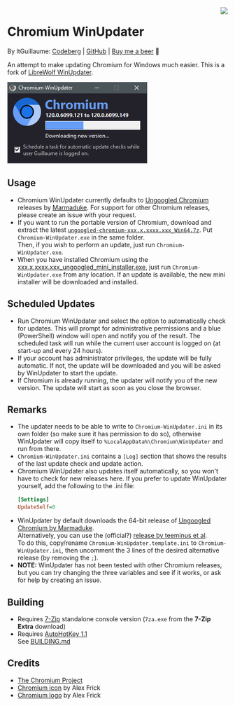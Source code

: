 <img src="Chromium-WinUpdater.ico" align="right">

# Chromium WinUpdater
By ltGuillaume: [Codeberg](https://codeberg.org/ltGuillaume) | [GitHub](https://github.com/ltGuillaume) | [Buy me a beer](https://buymeacoff.ee/ltGuillaume) 🍺

An attempt to make updating Chromium for Windows much easier. This is a fork of [LibreWolf WinUpdater](https://codeberg.org/ltGuillaume/librewolf-winupdater).

![Chromium WinUpdater](SCREENSHOT.png)

## Usage
- Chromium WinUpdater currently defaults to [Ungoogled Chromium](https://github.com/macchrome/winchrome/releases) releases by [Marmaduke](https://github.com/macchrome). For support for other Chromium releases, please create an issue with your request.  
- If you want to run the portable version of Chromium, download and extract the latest [`ungoogled-chromium-xxx.x.xxxx.xxx_Win64.7z`](https://github.com/macchrome/winchrome/releases/latest). Put `Chromium-WinUpdater.exe` in the same folder.  
  Then, if you wish to perform an update, just run `Chromium-WinUpdater.exe`.
- When you have installed Chromium using the [xxx.x.xxxx.xxx_ungoogled_mini_installer.exe](https://github.com/macchrome/winchrome/releases/latest), just run `Chromium-WinUpdater.exe` from any location. If an update is available, the new mini installer will be downloaded and installed.

## Scheduled Updates
- Run Chromium WinUpdater and select the option to automatically check for updates. This will prompt for administrative permissions and a blue (PowerShell) window will open and notify you of the result. The scheduled task will run while the current user account is logged on (at start-up and every 24 hours).
- If your account has administrator privileges, the update will be fully automatic. If not, the update will be downloaded and you will be asked by WinUpdater to start the update.  
- If Chromium is already running, the updater will notify you of the new version. The update will start as soon as you close the browser.

## Remarks
- The updater needs to be able to write to `Chromium-WinUpdater.ini` in its own folder (so make sure it has permission to do so), otherwise WinUpdater will copy itself to `%LocalAppData%\Chromium\WinUpdater` and run from there.
- `Chromium-WinUpdater.ini` contains a `[Log]` section that shows the results of the last update check and update action.
- Chromium WinUpdater also updates itself automatically, so you won't have to check for new releases here. If you prefer to update WinUpdater yourself, add the following to the .ini file:
  ```ini
  [Settings]
  UpdateSelf=0
  ```
- WinUpdater by default downloads the 64-bit release of [Ungoogled Chromium by Marmaduke](https://github.com/macchrome/winchrome/releases).  
  Alternatively, you can use the (official?) [release by teeminus et al](https://github.com/ungoogled-software/ungoogled-chromium/releases).  
  To do this, copy/rename `Chromium-WinUpdater.template.ini` to `Chromium-WinUpdater.ini`, then uncomment the 3 lines of the desired alternative release (by removing the `;`).
- __NOTE:__ WinUpdater has not been tested with other Chromium releases, but you can try changing the three variables and see if it works, or ask for help by creating an issue.

## Building
- Requires [7-Zip](https://7-zip.org/download.html) standalone console version (`7za.exe` from the __7-Zip Extra__ download)
- Requires [AutoHotKey 1.1](https://www.autohotkey.com/) \
  See [BUILDING.md](BUILDING.md)

## Credits
* [The Chromium Project](https://www.chromium.org)
* [Chromium icon](https://github.com/Alex313031/chromium/blob/main/logos/NEW/win/thorium.ico) by Alex Frick
* [Chromium logo](https://github.com/Alex313031/chromium/blob/main/logos/STAGING/Thorium90_252.jpg) by Alex Frick
